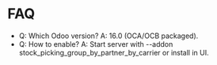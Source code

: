 # FAQ

- Q: Which Odoo version? A: 16.0 (OCA/OCB packaged).
- Q: How to enable? A: Start server with --addon stock_picking_group_by_partner_by_carrier or install in UI.
